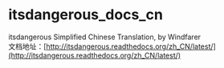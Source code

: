 # itsdangerous_docs_cn
itsdangerous Simplified Chinese Translation, by Windfarer  
文档地址：[http://itsdangerous.readthedocs.org/zh_CN/latest/](http://itsdangerous.readthedocs.org/zh_CN/latest/)
